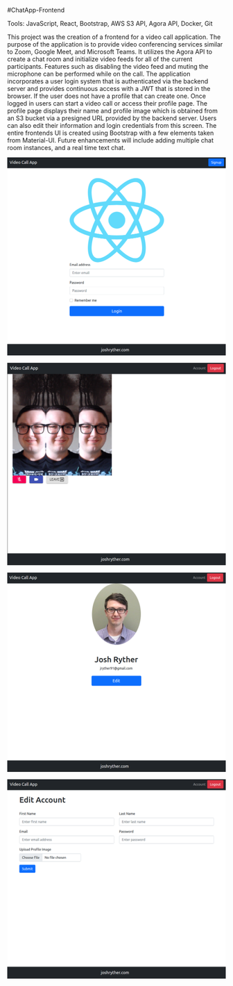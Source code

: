 #ChatApp-Frontend

Tools: JavaScript, React, Bootstrap, AWS S3 API, Agora API, Docker, Git

This project was the creation of a frontend for a video call application. The purpose of the application is to provide video conferencing services similar to Zoom, Google Meet, and Microsoft Teams. It utilizes the Agora API to create a chat room and initialize video feeds for all of the current participants. Features such as disabling the video feed and muting the microphone can be performed while on the call. The application incorporates a user login system that is authenticated via the backend server and provides continuous access with a JWT that is stored in the browser. If the user does not have a profile that can create one. Once logged in users can start a video call or access their profile page. The profile page displays their name and profile image which is obtained from an S3 bucket via a presigned URL provided by the backend server. Users can also edit their information and login credentials from this screen. The entire frontends UI is created using Bootstrap with a few elements taken from Material-UI. Future enhancements will include adding multiple chat room instances, and a real time text chat.

![Login](https://github.com/jryther/jryther.github.io/blob/master/images/VideoApp/Login.png)

![VideoCall](https://github.com/jryther/jryther.github.io/blob/master/images/VideoApp/VideoCall.png)

![Profile Screen](https://github.com/jryther/jryther.github.io/blob/master/images/VideoApp/ProfileScreen.png)

![Edit Account](https://github.com/jryther/jryther.github.io/blob/master/images/VideoApp/EditAccount.png)
